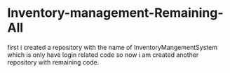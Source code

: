 # Inventory-management-Remaining-All
first i created a repository with the name of InventoryMangementSystem which is only have login related code so now i am created another repository with remaining code.
